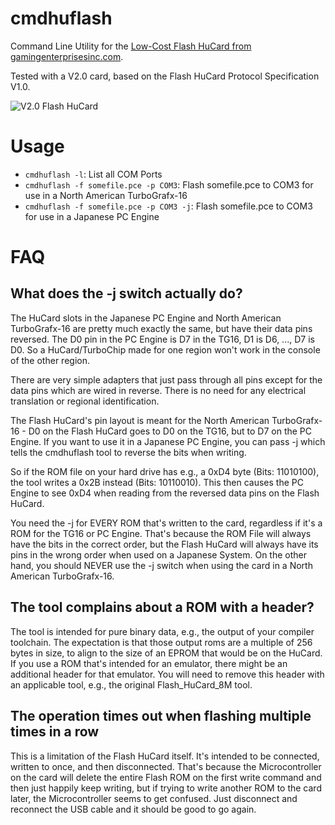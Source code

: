 # cmdhuflash
Command Line Utility for the [Low-Cost Flash HuCard from gamingenterprisesinc.com](http://www.gamingenterprisesinc.com/Flash_HuCard/).

Tested with a V2.0 card, based on the Flash HuCard Protocol Specification V1.0.

![V2.0 Flash HuCard](https://github.com/MenhirMike/cmdhuflash/assets/22442377/679613e4-6750-4cd9-9376-41208dc5a49c)

# Usage

* `cmdhuflash -l`: List all COM Ports
* `cmdhuflash -f somefile.pce -p COM3`: Flash somefile.pce to COM3 for use in a North American TurboGrafx-16
* `cmdhuflash -f somefile.pce -p COM3 -j`: Flash somefile.pce to COM3 for use in a Japanese PC Engine

# FAQ

## What does the -j switch actually do?

The HuCard slots in the Japanese PC Engine and North American TurboGrafx-16 are pretty much exactly the same, but have their data pins reversed. The D0 pin in the PC Engine is D7 in the TG16, D1 is D6, ..., D7 is D0. So a HuCard/TurboChip made for one region won't work in the console of the other region.

There are very simple adapters that just pass through all pins except for the data pins which are wired in reverse. There is no need for any electrical translation or regional identification.

The Flash HuCard's pin layout is meant for the North American TurboGrafx-16 - D0 on the Flash HuCard goes to D0 on the TG16, but to D7 on the PC Engine. If you want to use it in a Japanese PC Engine, you can pass -j which tells the cmdhuflash tool to reverse the bits when writing.

So if the ROM file on your hard drive has e.g., a 0xD4 byte (Bits: 11010100), the tool writes a 0x2B instead (Bits: 10110010). This then causes the PC Engine to see 0xD4 when reading from the reversed data pins on the Flash HuCard.

You need the -j for EVERY ROM that's written to the card, regardless if it's a ROM for the TG16 or PC Engine. That's because the ROM File will always have the bits in the correct order, but the Flash HuCard will always have its pins in the wrong order when used on a Japanese System. On the other hand, you should NEVER use the -j switch when using the card in a North American TurboGrafx-16.

## The tool complains about a ROM with a header?

The tool is intended for pure binary data, e.g., the output of your compiler toolchain. The expectation is that those output roms are a multiple of 256 bytes in size, to align to the size of an EPROM that would be on the HuCard. If you use a ROM that's intended for an emulator, there might be an additional header for that emulator. You will need to remove this header with an applicable tool, e.g., the original Flash_HuCard_8M tool.

## The operation times out when flashing multiple times in a row

This is a limitation of the Flash HuCard itself. It's intended to be connected, written to once, and then disconnected. That's because the Microcontroller on the card will delete the entire Flash ROM on the first write command and then just happily keep writing, but if trying to write another ROM to the card later, the Microcontroller seems to get confused. Just disconnect and reconnect the USB cable and it should be good to go again.
